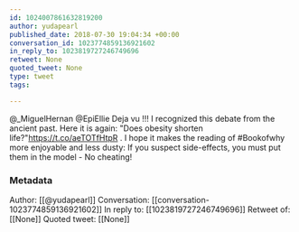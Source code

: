 ```yaml
---
id: 1024007861632819200
author: yudapearl
published_date: 2018-07-30 19:04:34 +00:00
conversation_id: 1023774859136921602
in_reply_to: 1023819727246749696
retweet: None
quoted_tweet: None
type: tweet
tags:

---
```


@_MiguelHernan @EpiEllie Deja vu !!! I recognized this debate from the ancient past. Here it is again: "Does obesity shorten life?"https://t.co/aeTOTfHtpR . I hope it makes the reading of #Bookofwhy more enjoyable and less dusty: If you suspect side-effects, you must put them in the model - No cheating!

### Metadata

Author: [[@yudapearl]]
Conversation: [[conversation-1023774859136921602]]
In reply to: [[1023819727246749696]]
Retweet of: [[None]]
Quoted tweet: [[None]]
